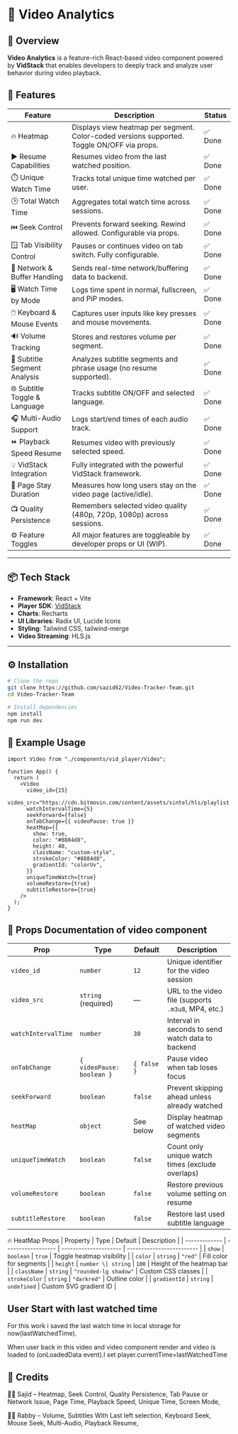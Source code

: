 # 🎥 Video Analytics

## 🧩 Overview

**Video Analytics** is a feature-rich React-based video component powered by **VidStack** that enables developers to deeply track and analyze user behavior during video playback.

## 🚀 Features

| Feature                       | Description                                                                                 | Status  |
| ----------------------------- | ------------------------------------------------------------------------------------------- | ------- |
| 🔥 Heatmap                    | Displays view heatmap per segment. Color-coded versions supported. Toggle ON/OFF via props. | ✅ Done |
| ▶️ Resume Capabilities        | Resumes video from the last watched position.                                               | ✅ Done |
| ⏱️ Unique Watch Time          | Tracks total unique time watched per user.                                                  | ✅ Done |
| 🕒 Total Watch Time           | Aggregates total watch time across sessions.                                                | ✅ Done |
| ⏮️ Seek Control               | Prevents forward seeking. Rewind allowed. Configurable via props.                           | ✅ Done |
| 🪟 Tab Visibility Control     | Pauses or continues video on tab switch. Fully configurable.                                | ✅ Done |
| 📶 Network & Buffer Handling  | Sends real-time network/buffering data to backend.                                          | ✅ Done |
| 🖥️ Watch Time by Mode         | Logs time spent in normal, fullscreen, and PiP modes.                                       | ✅ Done |
| 🖱️ Keyboard & Mouse Events    | Captures user inputs like key presses and mouse movements.                                  | ✅ Done |
| 🔊 Volume Tracking            | Stores and restores volume per segment.                                                     | ✅ Done |
| 📝 Subtitle Segment Analysis  | Analyzes subtitle segments and phrase usage (no resume supported).                          | ✅ Done |
| 🌐 Subtitle Toggle & Language | Tracks subtitle ON/OFF and selected language.                                               | ✅ Done |
| 🎧 Multi-Audio Support        | Logs start/end times of each audio track.                                                   | ✅ Done |
| ⏩ Playback Speed Resume      | Resumes video with previously selected speed.                                               | ✅ Done |
| 💡 VidStack Integration       | Fully integrated with the powerful VidStack framework.                                      | ✅ Done |
| 🧍 Page Stay Duration         | Measures how long users stay on the video page (active/idle).                               | ✅ Done |
| 📺 Quality Persistence        | Remembers selected video quality (480p, 720p, 1080p) across sessions.                       | ✅ Done |
| ⚙️ Feature Toggles            | All major features are toggleable by developer props or UI (WIP).                           | ✅ Done |

---

## 📦 Tech Stack

- **Framework**: React + Vite
- **Player SDK**: [VidStack](https://vidstack.io/)
- **Charts**: Recharts
- **UI Libraries**: Radix UI, Lucide Icons
- **Styling**: Tailwind CSS, tailwind-merge
- **Video Streaming**: HLS.js

---

## ⚙️ Installation

```bash
# Clone the repo
git clone https://github.com/sazid62/Video-Tracker-Team.git
cd Video-Tracker-Team

# Install dependencies
npm install
npm run dev

```

## 🚀 Example Usage

```
import Video from "./components/vid_player/Video";

function App() {
  return (
    <Video
      video_id={15}
      video_src="https://cdn.bitmovin.com/content/assets/sintel/hls/playlist.m3u8"
      watchIntervalTime={5}
      seekForward={false}
      onTabChange={{ videoPause: true }}
      heatMap={{
        show: true,
        color: "#8884d8",
        height: 48,
        className: "custom-style",
        strokeColor: "#8884d8",
        gradientId: "colorUv",
      }}
      uniqueTimeWatch={true}
      volumeRestore={true}
      subtitleRestore={true}
    />
  );
}
```

## 🧩 Props Documentation of video component

| Prop                | Type                      | Default     | Description                                         |
| ------------------- | ------------------------- | ----------- | --------------------------------------------------- |
| `video_id`          | `number`                  | `12`        | Unique identifier for the video session             |
| `video_src`         | `string` (required)       | —           | URL to the video file (supports `.m3u8`, MP4, etc.) |
| `watchIntervalTime` | `number`                  | `30`        | Interval in seconds to send watch data to backend   |
| `onTabChange`       | `{ videoPause: boolean }` | `{ false }` | Pause video when tab loses focus                    |
| `seekForward`       | `boolean`                 | `false`     | Prevent skipping ahead unless already watched       |
| `heatMap`           | `object`                  | See below   | Display heatmap of watched video segments           |
| `uniqueTimeWatch`   | `boolean`                 | `false`     | Count only unique watch times (exclude overlaps)    |
| `volumeRestore`     | `boolean`                 | `false`     | Restore previous volume setting on resume           |
| `subtitleRestore`   | `boolean`                 | `false`     | Restore last used subtitle language                 |

🔥 HeatMap Props
| Property | Type | Default | Description |
| ------------- | ------------------ | --------------------- | ------------------------- |
| `show` | `boolean` | `true` | Toggle heatmap visibility |
| `color` | `string` | `"red"` | Fill color for segments |
| `height` | `number \| string` | `100` | Height of the heatmap bar |
| `className` | `string` | `"rounded-lg shadow"` | Custom CSS classes |
| `strokeColor` | `string` | `"darkred"` | Outline color |
| `gradientId` | `string` | `undefined` | Custom SVG gradient ID |

## User Start with last watched time

For this work i saved the last watch time in local storage for now(lastWatchedTime).

When user back in this video and video component render and video is loaded to (onLoadedData event).I set player.currentTime=lastWatchedTime

## 🧠 Credits

👨‍💻 Sajid – Heatmap, Seek Control, Quality Persistence, Tab Pause or Network Issue, Page Time, Playback Speed, Unique Time, Screen Mode,

👨‍💻 Rabby – Volume, Subtitles With Last left selection, Keyboard Seek, Mouse Seek, Multi-Audio, Playback Resume,
